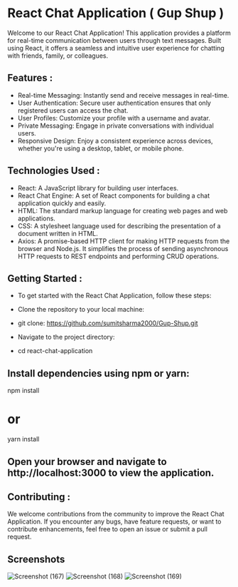 # React Chat Application ( Gup Shup )

Welcome to our React Chat Application! This application provides a platform for real-time communication between users through text messages. Built using React, it offers a seamless and intuitive user experience for chatting with friends, family, or colleagues.

## Features :

- Real-time Messaging: Instantly send and receive messages in real-time.
- User Authentication: Secure user authentication ensures that only registered users can access the chat.
- User Profiles: Customize your profile with a username and avatar.
- Private Messaging: Engage in private conversations with individual users.
- Responsive Design: Enjoy a consistent experience across devices, whether you're using a desktop, tablet, or mobile phone.

## Technologies Used :

- React: A JavaScript library for building user interfaces.
- React Chat Engine: A set of React components for building a chat application quickly and easily.
- HTML: The standard markup language for creating web pages and web applications.
- CSS: A stylesheet language used for describing the presentation of a document written in HTML.
- Axios: A promise-based HTTP client for making HTTP requests from the browser and Node.js. It simplifies the process of sending asynchronous HTTP requests to REST endpoints and performing CRUD operations.

## Getting Started :
         
- To get started with the React Chat Application, follow these steps:

- Clone the repository to your local machine:

- git clone: https://github.com/sumitsharma2000/Gup-Shup.git

- Navigate to the project directory:

- cd react-chat-application

## Install dependencies using npm or yarn:

npm install
# or
yarn install

## Open your browser and navigate to http://localhost:3000 to view the application.

## Contributing :

We welcome contributions from the community to improve the React Chat Application. If you encounter any bugs, have feature requests, or want to contribute enhancements, feel free to open an issue or submit a pull request.

## Screenshots 
![Screenshot (167)](https://github.com/SumitSharma2000/Gup-Shup/assets/94536005/d82bb5cb-761a-4b55-bc84-b2bf7673f299)
![Screenshot (168)](https://github.com/SumitSharma2000/Gup-Shup/assets/94536005/4c52be00-678a-4d8e-86a9-07adff9922aa)
![Screenshot (169)](https://github.com/SumitSharma2000/Gup-Shup/assets/94536005/7bd659d9-db46-4887-a118-a97332a4d68f)

